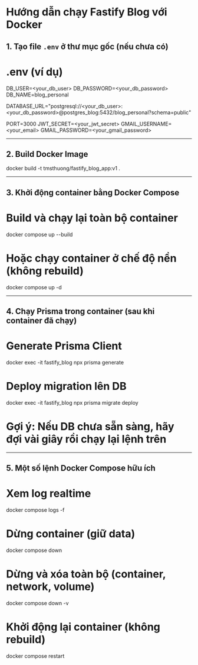 # Hướng dẫn chạy Fastify Blog với Docker

## 1. Tạo file `.env` ở thư mục gốc (nếu chưa có)

# .env (ví dụ)

DB_USER=<your_db_user>
DB_PASSWORD=<your_db_password>
DB_NAME=blog_personal

DATABASE_URL="postgresql://<your_db_user>:<your_db_password>@postgres_blog:5432/blog_personal?schema=public"

PORT=3000
JWT_SECRET=<your_jwt_secret>
GMAIL_USERNAME=<your_email>
GMAIL_PASSWORD=<your_gmail_password>

---

## 2. Build Docker Image

docker build -t tmsthuong/fastify_blog_app:v1 .

---

## 3. Khởi động container bằng Docker Compose

# Build và chạy lại toàn bộ container

docker compose up --build

# Hoặc chạy container ở chế độ nền (không rebuild)

docker compose up -d

---

## 4. Chạy Prisma trong container (sau khi container đã chạy)

# Generate Prisma Client

docker exec -it fastify_blog npx prisma generate

# Deploy migration lên DB

docker exec -it fastify_blog npx prisma migrate deploy

# Gợi ý: Nếu DB chưa sẵn sàng, hãy đợi vài giây rồi chạy lại lệnh trên

---

## 5. Một số lệnh Docker Compose hữu ích

# Xem log realtime

docker compose logs -f

# Dừng container (giữ data)

docker compose down

# Dừng và xóa toàn bộ (container, network, volume)

docker compose down -v

# Khởi động lại container (không rebuild)

docker compose restart
